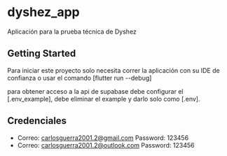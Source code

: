# dyshez_app

Aplicación para la prueba técnica de Dyshez

## Getting Started

Para iniciar este proyecto solo necesita correr la aplicación con su IDE de confianza o usar el comando [flutter run --debug]

para obtener acceso a la api de supabase debe configurar el [.env_example], debe eliminar el example y darlo solo como [.env].

## Credenciales
 - Correo: carlosguerra2001.2@gmail.com Password: 123456
 - Correo: carlosguerra2001.2@outlook.com Password: 123456
